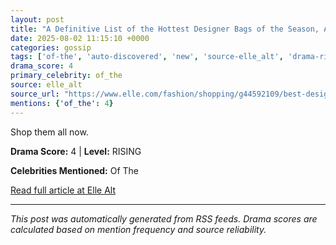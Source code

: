 ```yaml
---
layout: post
title: "A Definitive List of the Hottest Designer Bags of the Season, According to ELLE Editors"
date: 2025-08-02 11:15:10 +0000
categories: gossip
tags: ['of-the', 'auto-discovered', 'new', 'source-elle_alt', 'drama-rising']
drama_score: 4
primary_celebrity: of_the
source: elle_alt
source_url: "https://www.elle.com/fashion/shopping/g44592109/best-designer-bags/"
mentions: {'of_the': 4}
---
```


Shop them all now.

**Drama Score:** 4 | **Level:** RISING

**Celebrities Mentioned:** Of The

[Read full article at Elle Alt](https://www.elle.com/fashion/shopping/g44592109/best-designer-bags/)

---
*This post was automatically generated from RSS feeds. Drama scores are calculated based on mention frequency and source reliability.*
